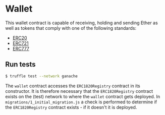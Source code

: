 # Wallet

This wallet contract is capable of receiving, holding and sending Ether as well as tokens that comply with one
of the following standards:

* [ERC20](https://eips.ethereum.org/EIPS/eip-20)
* [ERC721](https://eips.ethereum.org/EIPS/eip-721)
* [ERC777](https://eips.ethereum.org/EIPS/eip-777)

## Run tests

```bash
$ truffle test --network ganache
```

The `wallet` contract accesses the `ERC1820Registry` contract in its constructor.
It is therefore necessary that the `ERC1820Registry` contract exists on the (test) network to where the `wallet` contract gets deployed.
In `migrations/1_initial_migration.js` a check is performed to determine if the `ERC1820Registry` contract exists - if it doesn't it is deployed.
